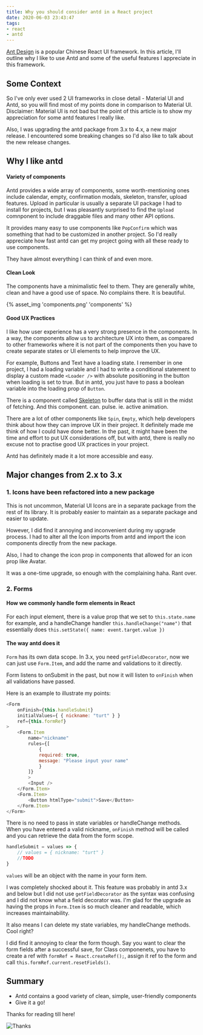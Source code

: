 ```yaml
---
title: Why you should consider antd in a React project
date: 2020-06-03 23:43:47
tags:
- react
- antd
---
```


[Ant Design](https://ant.design/) is a popular Chinese React UI framework. In this article, I'll outline why I like to use Antd and some of the useful features I appreciate in this framework.<!-- excerpt --> 

## Some Context
So I've only ever used 2 UI frameworks in close detail - Material UI and Antd, so you will find most of my points done in comparison to Material UI. Disclaimer: Material UI is not bad but the point of this article is to show my appreciation for some antd features I really like.

Also, I was upgrading the antd package from 3.x to 4.x, a new major release. I encountered some breaking changes so I'd also like to talk about the new release changes.


## Why I like antd

#### Variety of components
Antd provides a wide array of components, some worth-mentioning ones include calendar, empty, confirmation modals, skeleton, transfer, upload features. Upload in particular is usually a separate UI package I had to install for projects, but I was pleasantly surprised to find the `Upload` comnponent to include draggable files and many other API options. 

It provides many easy to use components like `PopConfirm` which was something that had to be customized in another project. So I'd really appreciate how fast antd can get my project going with all these ready to use components. 

They have almost everything I can think of and even more.

#### Clean Look
The components have a minimalistic feel to them. They are generally white, clean and have a good use of space. No complains there. It is beautiful.

{% asset_img 'components.png' 'components' %}


#### Good UX Practices
I like how user experience has a very strong presence in the components. In a way, the components allow us to architecture UX into them, as compared to other frameworks where it is not part of the components then you have to create separate states or UI elements to help improve the UX.

For example, Buttons and Text have a loading state. I remember in one project, I had a loading variable and I had to write a conditional statement to display a custom made `<Loader />` with absolute positioning in the button when loading is set to true. But in antd, you just have to pass a boolean variable into the loading prop of `Button`.

There is a component called [Skeleton](https://ant.design/components/skeleton/) to buffer data that is still in the midst of fetching. And this component. can. pulse. ie. active animation. 

There are a lot of other components like `Spin`, `Empty`, which help developers think about how they can improve UX in their project. It definitely made me think of how I could have done better. In the past, it might have been the time and effort to put UX considerations off, but with antd, there is really no excuse not to practise good UX practices in your project.

Antd has definitely made it a lot more accessible and easy.


## Major changes from 2.x to 3.x

### 1. Icons have been refactored into a new package
This is not uncommon, Material UI Icons are in a separate package from the rest of its library. It is probably easier to maintain as a separate package and easier to update. 

However, I did find it annoying and inconvenient during my upgrade process. I had to alter all the Icon imports from antd and import the icon components directly from the new package. 

Also, I had to change the icon prop in components that allowed for an icon prop like Avatar. 

It was a one-time upgrade, so enough with the complaining haha. Rant over.

### 2. Forms
#### How we commonly handle form elements in React
For each input element, there is a value prop that we set to `this.state.name` for example, and a handleChange handler `this.handleChange("name")` that essentially does `this.setState({ name: event.target.value })`

#### The way antd does it
`Form` has its own data scope. In 3.x, you need `getFieldDecorator`, now we can just use `Form.Item`, and add the name and validations to it directly.

Form listens to onSubmit in the past, but now it will listen to `onFinish` when all validations have passed.

Here is an example to illustrate my points:
```js
<Form
    onFinish={this.handleSubmit}
    initialValues={ { nickname: "turt" } }
    ref={this.formRef}
>
    <Form.Item
        name="nickname"
        rules={[
            {
            required: true,
            message: "Please input your name"
            }
        ]}
        >
        <Input />
    </Form.Item>
    <Form.Item>
        <Button htmlType="submit">Save</Button>
    </Form.Item>
</Form>
```

There is no need to pass in state variables or handleChange methods. When you have entered a valid nickname, `onFinish` method will be called and you can retrieve the data from the form scope.

```js
handleSubmit = values => { 
    // values = { nickname: "turt" }
    //TODO 
}
```

`values` will be an object with the name in your form item. 

I was completely shocked about it. This feature was probably in antd 3.x and below but I did not use `getFieldDecorator` as the syntax was confusing and I did not know what a field decorator was. I'm glad for the upgrade as having the props in `Form.Item` is so much cleaner and readable, which increases maintainability. 

It also means I can delete my state variables, my handleChange methods. Cool right?

I did find it annoying to clear the form though. Say you want to clear the form fields after a successful save, for Class componenets, you have to create a ref with `formRef = React.createRef();`, assign it ref to the form and call `this.formRef.current.resetFields()`.


## Summary
- Antd contains a good variety of clean, simple, user-friendly components
- Give it a go!

Thanks for reading till here!

![Thanks](https://media.giphy.com/media/WnIu6vAWt5ul3EVcUE/giphy.gif)
